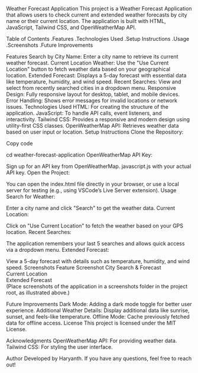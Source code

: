 Weather Forecast Application
This project is a Weather Forecast Application that allows users to check current and extended weather forecasts by city name or their current location. The application is built with HTML, JavaScript, Tailwind CSS, and OpenWeatherMap API.

Table of Contents
.Features
.Technologies Used
.Setup Instructions
.Usage
.Screenshots
.Future Improvements

Features
Search by City Name: Enter a city name to retrieve its current weather forecast.
Current Location Weather: Use the "Use Current Location" button to fetch weather data based on your geographical location.
Extended Forecast: Displays a 5-day forecast with essential data like temperature, humidity, and wind speed.
Recent Searches: View and select from recently searched cities in a dropdown menu.
Responsive Design: Fully responsive layout for desktop, tablet, and mobile devices.
Error Handling: Shows error messages for invalid locations or network issues.
Technologies Used
HTML: For creating the structure of the application.
JavaScript: To handle API calls, event listeners, and interactivity.
Tailwind CSS: Provides a responsive and modern design using utility-first CSS classes.
OpenWeatherMap API: Retrieves weather data based on user input or location.
Setup Instructions
Clone the Repository:

Copy code

cd weather-forecast-application
OpenWeatherMap API Key:

Sign up for an API key from OpenWeatherMap.
javascript.js with your actual API key.
Open the Project:

You can open the index.html file directly in your browser, or use a local server for testing (e.g., using VSCode’s Live Server extension).
Usage
Search for Weather:

Enter a city name and click "Search" to get the weather data.
Current Location:

Click on "Use Current Location" to fetch the weather based on your GPS location.
Recent Searches:

The application remembers your last 5 searches and allows quick access via a dropdown menu.
Extended Forecast:

View a 5-day forecast with details such as temperature, humidity, and wind speed.
Screenshots
Feature	Screenshot
City Search & Forecast	
Current Location	
Extended Forecast	
(Place screenshots of the application in a screenshots folder in the project root, as illustrated above.)

Future Improvements
Dark Mode: Adding a dark mode toggle for better user experience.
Additional Weather Details: Display additional data like sunrise, sunset, and feels-like temperature.
Offline Mode: Cache previously fetched data for offline access.
License
This project is licensed under the MIT License.

Acknowledgments
OpenWeatherMap API: For providing weather data.
Tailwind CSS: For styling the user interface.


Author
Developed by Haryanth. If you have any questions, feel free to reach out!


